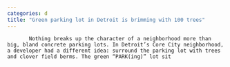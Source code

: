 ```yaml
---
categories: d
title: "Green parking lot in Detroit is brimming with 100 trees"
---
```


      
      

      
           
           Nothing breaks up the character of a neighborhood more than big, bland concrete parking lots. In Detroit’s Core City neighborhood, a developer had a different idea: surround the parking lot with trees and clover field berms. The green “PARK(ing)” lot sit